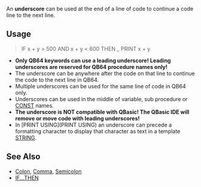 An **underscore** can be used at the end of a line of code to continue a code line to the next line.

## Usage

> IF x + y > 500 AND x + y < 600 THEN _
>   PRINT x + y

* **Only QB64 keywords can use a leading underscore! Leading underscores are reserved for QB64 procedure names only!**
* The underscore can be anywhere after the code on that line to continue the code to the next line in QB64.
* Multiple underscores can be used for the same line of code in QB64 only.
* Underscores can be used in the middle of variable, sub procedure or [CONST](CONST) names.
* **The underscore is NOT compatible with QBasic! The QBasic IDE will remove or move code with leading underscores!**
* In [PRINT USING](PRINT USING) an underscore can precede a formatting character to display that character as text in a template [STRING](STRING).

## See Also

* [Colon](Colon), [Comma](Comma), [Semicolon](Semicolon)
* [IF...THEN](IF...THEN)
